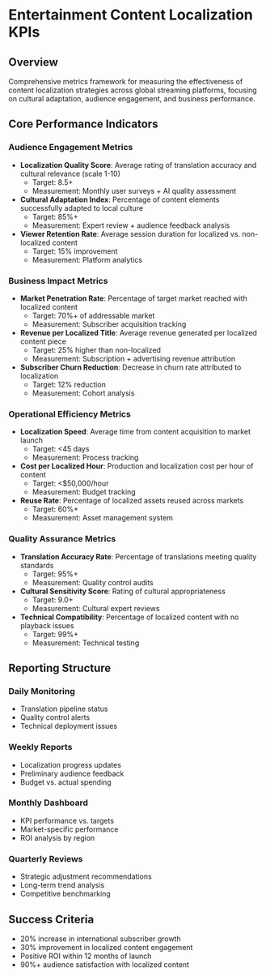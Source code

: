 # Entertainment Content Localization KPIs

## Overview
Comprehensive metrics framework for measuring the effectiveness of content localization strategies across global streaming platforms, focusing on cultural adaptation, audience engagement, and business performance.

## Core Performance Indicators

### Audience Engagement Metrics
- **Localization Quality Score**: Average rating of translation accuracy and cultural relevance (scale 1-10)
  - Target: 8.5+
  - Measurement: Monthly user surveys + AI quality assessment
- **Cultural Adaptation Index**: Percentage of content elements successfully adapted to local culture
  - Target: 85%+
  - Measurement: Expert review + audience feedback analysis
- **Viewer Retention Rate**: Average session duration for localized vs. non-localized content
  - Target: 15% improvement
  - Measurement: Platform analytics

### Business Impact Metrics
- **Market Penetration Rate**: Percentage of target market reached with localized content
  - Target: 70%+ of addressable market
  - Measurement: Subscriber acquisition tracking
- **Revenue per Localized Title**: Average revenue generated per localized content piece
  - Target: 25% higher than non-localized
  - Measurement: Subscription + advertising revenue attribution
- **Subscriber Churn Reduction**: Decrease in churn rate attributed to localization
  - Target: 12% reduction
  - Measurement: Cohort analysis

### Operational Efficiency Metrics
- **Localization Speed**: Average time from content acquisition to market launch
  - Target: <45 days
  - Measurement: Process tracking
- **Cost per Localized Hour**: Production and localization cost per hour of content
  - Target: <$50,000/hour
  - Measurement: Budget tracking
- **Reuse Rate**: Percentage of localized assets reused across markets
  - Target: 60%+
  - Measurement: Asset management system

### Quality Assurance Metrics
- **Translation Accuracy Rate**: Percentage of translations meeting quality standards
  - Target: 95%+
  - Measurement: Quality control audits
- **Cultural Sensitivity Score**: Rating of cultural appropriateness
  - Target: 9.0+
  - Measurement: Cultural expert reviews
- **Technical Compatibility**: Percentage of localized content with no playback issues
  - Target: 99%+
  - Measurement: Technical testing

## Reporting Structure

### Daily Monitoring
- Translation pipeline status
- Quality control alerts
- Technical deployment issues

### Weekly Reports
- Localization progress updates
- Preliminary audience feedback
- Budget vs. actual spending

### Monthly Dashboard
- KPI performance vs. targets
- Market-specific performance
- ROI analysis by region

### Quarterly Reviews
- Strategic adjustment recommendations
- Long-term trend analysis
- Competitive benchmarking

## Success Criteria
- 20% increase in international subscriber growth
- 30% improvement in localized content engagement
- Positive ROI within 12 months of launch
- 90%+ audience satisfaction with localized content